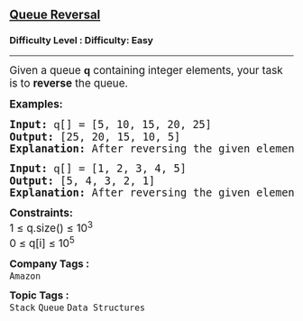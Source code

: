 <h2><a href="https://www.geeksforgeeks.org/problems/queue-reversal/0">Queue Reversal</a></h2><h3>Difficulty Level : Difficulty: Easy</h3><hr><div class="problems_problem_content__Xm_eO"><p><span style="font-size: 14pt;">Given a queue&nbsp;<span style="font-family: Arial;"><span style="white-space-collapse: preserve; background-color: #ffffff;"><strong>q </strong></span></span>containing integer elements, your task is to <strong>reverse</strong> the queue.</span></p>
<p><span style="font-size: 14pt;"><strong>Examples:</strong></span></p>
<pre><span style="font-size: 14pt;"><strong>Input: </strong><span style="font-family: Arial; text-wrap-mode: wrap; background-color: #ffffff;">q</span>[] = [5, 10, 15, 20, 25]
<strong>Output: </strong>[25, 20, 15, 10, 5]
<strong>Explanation: </strong>After reversing the given elements of the queue, the resultant queue will be 25 20 15 10 5.
</span></pre>
<pre><span style="font-size: 14pt;"><strong>Input: </strong><span style="font-family: Arial; text-wrap-mode: wrap; background-color: #ffffff;">q</span>[] = [1, 2, 3, 4, 5]
<strong>Output: </strong>[5, 4, 3, 2, 1]
<strong>Explanation: </strong>After reversing the given elements of the queue, the resultant queue will be 5 4 3 2 1.</span></pre>
<p><span style="font-size: 14pt;"><strong>Constraints:</strong><br>1 ≤ q.size() ≤ 10<sup>3</sup><br>0 ≤ q[i] ≤ 10<sup>5</sup></span></p></div><p><span style=font-size:18px><strong>Company Tags : </strong><br><code>Amazon</code>&nbsp;<br><p><span style=font-size:18px><strong>Topic Tags : </strong><br><code>Stack</code>&nbsp;<code>Queue</code>&nbsp;<code>Data Structures</code>&nbsp;